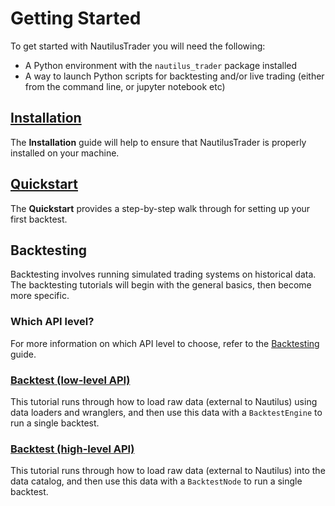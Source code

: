 # Getting Started

To get started with NautilusTrader you will need the following:
- A Python environment with the `nautilus_trader` package installed
- A way to launch Python scripts for backtesting and/or live trading (either from the command line, or jupyter notebook etc)

## [Installation](installation.md)
The **Installation** guide will help to ensure that NautilusTrader is properly installed on your machine.

## [Quickstart](quickstart.md)
The **Quickstart** provides a step-by-step walk through for setting up your first backtest.

## Backtesting
Backtesting involves running simulated trading systems on historical data. The backtesting tutorials will
begin with the general basics, then become more specific.

### Which API level?
For more information on which API level to choose, refer to the [Backtesting](../concepts/backtesting.md) guide.

### [Backtest (low-level API)](backtest_low_level.md)
This tutorial runs through how to load raw data (external to Nautilus) using data loaders and wranglers,
and then use this data with a `BacktestEngine` to run a single backtest.

### [Backtest (high-level API)](backtest_high_level.md)
This tutorial runs through how to load raw data (external to Nautilus) into the data catalog,
and then use this data with a `BacktestNode` to run a single backtest.
